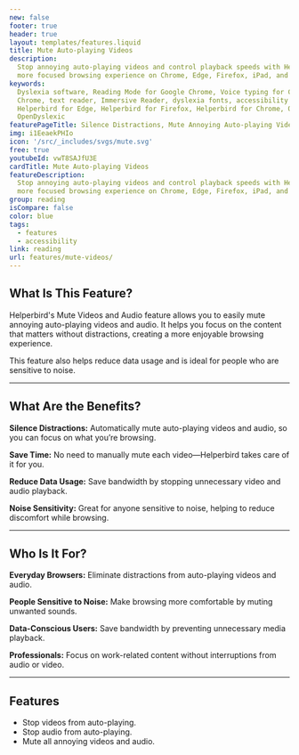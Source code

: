```yaml
---
new: false
footer: true
header: true
layout: templates/features.liquid
title: Mute Auto-playing Videos
description:
  Stop annoying auto-playing videos and control playback speeds with Helperbird. Enjoy a quieter,
  more focused browsing experience on Chrome, Edge, Firefox, iPad, and iPhone.
keywords:
  Dyslexia software, Reading Mode for Google Chrome, Voice typing for Chrome, Text to speech for
  Chrome, text reader, Immersive Reader, dyslexia fonts, accessibility software, dyslexia software,
  Helperbird for Edge, Helperbird for Firefox, Helperbird for Chrome, Opendyslexic for Chrome,
  OpenDyslexic
featurePageTitle: Silence Distractions, Mute Annoying Auto-playing Videos with Ease
img: i1EeaekPHIo
icon: '/src/_includes/svgs/mute.svg'
free: true
youtubeId: vwT8SAJfU3E
cardTitle: Mute Auto-playing Videos
featureDescription:
  Stop annoying auto-playing videos and control playback speeds with Helperbird. Enjoy a quieter,
  more focused browsing experience on Chrome, Edge, Firefox, iPad, and iPhone.
group: reading
isCompare: false 
color: blue
tags:
  - features
  - accessibility
link: reading
url: features/mute-videos/
---
```

## What Is This Feature?

Helperbird's Mute Videos and Audio feature allows you to easily mute annoying auto-playing videos and audio. It helps you focus on the content that matters without distractions, creating a more enjoyable browsing experience.

This feature also helps reduce data usage and is ideal for people who are sensitive to noise.

---

## What Are the Benefits?


**Silence Distractions:** Automatically mute auto-playing videos and audio, so you can focus on what you’re browsing.  

**Save Time:** No need to manually mute each video—Helperbird takes care of it for you.  

**Reduce Data Usage:** Save bandwidth by stopping unnecessary video and audio playback.  

**Noise Sensitivity:** Great for anyone sensitive to noise, helping to reduce discomfort while browsing.  

---

## Who Is It For?


**Everyday Browsers:** Eliminate distractions from auto-playing videos and audio.  

**People Sensitive to Noise:** Make browsing more comfortable by muting unwanted sounds.  

**Data-Conscious Users:** Save bandwidth by preventing unnecessary media playback.  

**Professionals:** Focus on work-related content without interruptions from audio or video.  

---

## Features

- Stop videos from auto-playing.  
- Stop audio from auto-playing.  
- Mute all annoying videos and audio.  

